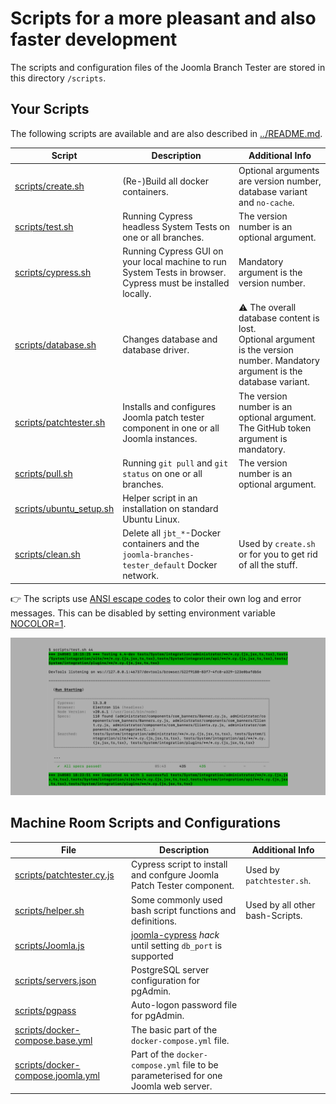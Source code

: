 # Scripts for a more pleasant and also faster development

The scripts and configuration files of the Joomla Branch Tester are stored in this directory `/scripts`.

## Your Scripts

The following scripts are available and are also described in [../README.md](../README.md).

| Script | Description | Additional Info |
| --- | --- | --- |
| [scripts/create.sh](create.sh) | (Re-)Build all docker containers. | Optional arguments are version number, database variant and `no-cache`. |
| [scripts/test.sh](test.sh) | Running Cypress headless System Tests on one or all branches. | The version number is an optional argument. |
| [scripts/cypress.sh](cypress.sh) | Running Cypress GUI on your local machine to run System Tests in browser. Cypress must be installed locally. | Mandatory argument is the version number. |
| [scripts/database.sh](database.sh) | Changes database and database driver. | :warning: The overall database content is lost.<br />Optional argument is the version number. Mandatory argument is the database variant. |
| [scripts/patchtester.sh](patchtester.sh) | Installs and configures Joomla patch tester component in one or all Joomla instances. | The version number is an optional argument. The GitHub token argument is mandatory. |
| [scripts/pull.sh](pull.sh) | Running `git pull` and `git status` on one or all branches. | The version number is an optional argument. |
| [scripts/ubuntu_setup.sh](ubuntu_setup.sh) | Helper script in an installation on standard Ubuntu Linux. | |
| [scripts/clean.sh](clean.sh) | Delete all `jbt_*`-Docker containers and the `joomla-branches-tester_default` Docker network. | Used by `create.sh` or for you to get rid of all the stuff. |

:point_right: The scripts use [ANSI escape codes](https://en.wikipedia.org/wiki/ANSI_escape_code#Colors)
to color their own log and error messages.
This can be disabled by setting environment variable [NOCOLOR=1](https://no-color.org/).

![scripts/test.sh running screen shot](../images/screen-shot.png)

## Machine Room Scripts and Configurations

| File | Description | Additional Info |
| --- | --- | --- |
| [scripts/patchtester.cy.js](patchtester.cy.js) | Cypress script to install and confgure Joomla Patch Tester component. | Used by `patchtester.sh`. |
| [scripts/helper.sh](helper.sh) | Some commonly used bash script functions and definitions. | Used by all other bash-Scripts. |
| [scripts/Joomla.js](Joomla.js) | [joomla-cypress](https://github.com/joomla-projects/joomla-cypress) *hack* until setting `db_port` is supported |
| [scripts/servers.json](servers.json) | PostgreSQL server configuration for pgAdmin. | |
| [scripts/pgpass](pgpass) | Auto-logon password file for pgAdmin. | |
| [scripts/docker-compose.base.yml](docker-compose.base.yml) | The basic part of the `docker-compose.yml` file. | |
| [scripts/docker-compose.joomla.yml](docker-compose.joomla.yml) | Part of the `docker-compose.yml` file to be parameterised for one Joomla web server. | |
